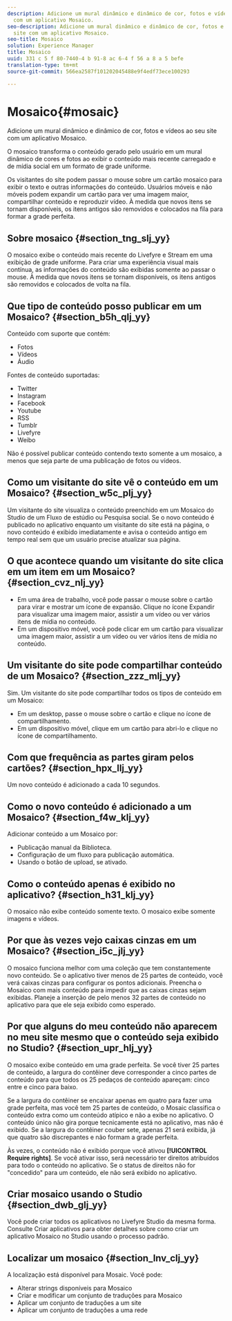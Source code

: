 ```yaml
---
description: Adicione um mural dinâmico e dinâmico de cor, fotos e vídeos ao seu site
  com um aplicativo Mosaico.
seo-description: Adicione um mural dinâmico e dinâmico de cor, fotos e vídeos ao seu
  site com um aplicativo Mosaico.
seo-title: Mosaico
solution: Experience Manager
title: Mosaico
uuid: 331 c 5 f 80-7440-4 b 91-8 ac 6-4 f 56 a 8 a 5 befe
translation-type: tm+mt
source-git-commit: 566ea2587f101202045488e9f4edf73ece100293

---
```



# Mosaico{#mosaic}

Adicione um mural dinâmico e dinâmico de cor, fotos e vídeos ao seu site com um aplicativo Mosaico.

O mosaico transforma o conteúdo gerado pelo usuário em um mural dinâmico de cores e fotos ao exibir o conteúdo mais recente carregado e de mídia social em um formato de grade uniforme.

Os visitantes do site podem passar o mouse sobre um cartão mosaico para exibir o texto e outras informações do conteúdo. Usuários móveis e não móveis podem expandir um cartão para ver uma imagem maior, compartilhar conteúdo e reproduzir vídeo. À medida que novos itens se tornam disponíveis, os itens antigos são removidos e colocados na fila para formar a grade perfeita.

## Sobre mosaico {#section_tng_slj_yy}

O mosaico exibe o conteúdo mais recente do Livefyre e Stream em uma exibição de grade uniforme. Para criar uma experiência visual mais contínua, as informações do conteúdo são exibidas somente ao passar o mouse. À medida que novos itens se tornam disponíveis, os itens antigos são removidos e colocados de volta na fila.

## Que tipo de conteúdo posso publicar em um Mosaico? {#section_b5h_qlj_yy}

Conteúdo com suporte que contém:

* Fotos
* Vídeos
* Áudio

Fontes de conteúdo suportadas:

* Twitter
* Instagram
* Facebook
* Youtube
* RSS
* Tumblr
* Livefyre
* Weibo

Não é possível publicar conteúdo contendo texto somente a um mosaico, a menos que seja parte de uma publicação de fotos ou vídeos.

## Como um visitante do site vê o conteúdo em um Mosaico? {#section_w5c_plj_yy}

Um visitante do site visualiza o conteúdo preenchido em um Mosaico do Studio de um Fluxo de estúdio ou Pesquisa social. Se o novo conteúdo é publicado no aplicativo enquanto um visitante do site está na página, o novo conteúdo é exibido imediatamente e avisa o conteúdo antigo em tempo real sem que um usuário precise atualizar sua página.

## O que acontece quando um visitante do site clica em um item em um Mosaico? {#section_cvz_nlj_yy}

* Em uma área de trabalho, você pode passar o mouse sobre o cartão para virar e mostrar um ícone de expansão. Clique no ícone Expandir para visualizar uma imagem maior, assistir a um vídeo ou ver vários itens de mídia no conteúdo.
* Em um dispositivo móvel, você pode clicar em um cartão para visualizar uma imagem maior, assistir a um vídeo ou ver vários itens de mídia no conteúdo.

## Um visitante do site pode compartilhar conteúdo de um Mosaico? {#section_zzz_mlj_yy}

Sim. Um visitante do site pode compartilhar todos os tipos de conteúdo em um Mosaico:

* Em um desktop, passe o mouse sobre o cartão e clique no ícone de compartilhamento.
* Em um dispositivo móvel, clique em um cartão para abri-lo e clique no ícone de compartilhamento.

## Com que frequência as partes giram pelos cartões? {#section_hpx_llj_yy}

Um novo conteúdo é adicionado a cada 10 segundos.

## Como o novo conteúdo é adicionado a um Mosaico? {#section_f4w_klj_yy}

Adicionar conteúdo a um Mosaico por:

* Publicação manual da Biblioteca.
* Configuração de um fluxo para publicação automática.
* Usando o botão de upload, se ativado.

## Como o conteúdo apenas é exibido no aplicativo? {#section_h31_klj_yy}

O mosaico não exibe conteúdo somente texto. O mosaico exibe somente imagens e vídeos.

## Por que às vezes vejo caixas cinzas em um Mosaico? {#section_i5c_jlj_yy}

O mosaico funciona melhor com uma coleção que tem constantemente novo conteúdo. Se o aplicativo tiver menos de 25 partes de conteúdo, você verá caixas cinzas para configurar os pontos adicionais. Preencha o Mosaico com mais conteúdo para impedir que as caixas cinzas sejam exibidas. Planeje a inserção de pelo menos 32 partes de conteúdo no aplicativo para que ele seja exibido como esperado.

## Por que alguns do meu conteúdo não aparecem no meu site mesmo que o conteúdo seja exibido no Studio? {#section_upr_hlj_yy}

O mosaico exibe conteúdo em uma grade perfeita. Se você tiver 25 partes de conteúdo, a largura do contêiner deve corresponder a cinco partes de conteúdo para que todos os 25 pedaços de conteúdo apareçam: cinco entre e cinco para baixo.

Se a largura do contêiner se encaixar apenas em quatro para fazer uma grade perfeita, mas você tem 25 partes de conteúdo, o Mosaic classifica o conteúdo extra como um conteúdo atípico e não a exibe no aplicativo. O conteúdo único não gira porque tecnicamente está no aplicativo, mas não é exibido. Se a largura do contêiner couber sete, apenas 21 será exibida, já que quatro são discrepantes e não formam a grade perfeita.

Às vezes, o conteúdo não é exibido porque você ativou **[!UICONTROL Require rights]**. Se você ativar isso, será necessário ter direitos atribuídos para todo o conteúdo no aplicativo. Se o status de direitos não for "concedido" para um conteúdo, ele não será exibido no aplicativo.

## Criar mosaico usando o Studio {#section_dwb_glj_yy}

Você pode criar todos os aplicativos no Livefyre Studio da mesma forma. Consulte Criar aplicativos para obter detalhes sobre como criar um aplicativo Mosaico no Studio usando o processo padrão.

## Localizar um mosaico {#section_lnv_clj_yy}

A localização está disponível para Mosaic. Você pode:

* Alterar strings disponíveis para Mosaico
* Criar e modificar um conjunto de traduções para Mosaico
* Aplicar um conjunto de traduções a um site
* Aplicar um conjunto de traduções a uma rede

